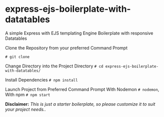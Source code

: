 # express-ejs-boilerplate-with-datatables
A simple Express with EJS templating Engine Boilerplate with responsive Datatables

Clone the Repository from your preferred Command Prompt

`# git clone`

Change Directory into the Project Directory
`# cd express-ejs-boilerplate-with-datatables/`

Install Dependencies
`# npm install`

Launch Project from Preferred Command Prompt
With Nodemon `# nodemon`, 
With npm `# npm start`

**Disclaimer:**
*This is just a starter boilerplate, so please customize it to suit your project needs..*
